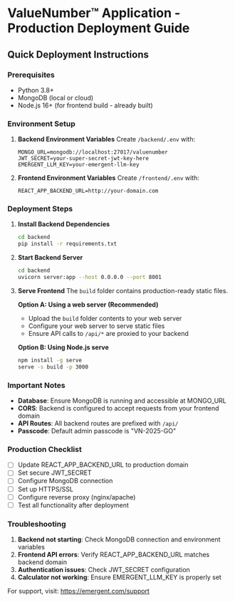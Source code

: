 # ValueNumber™ Application - Production Deployment Guide

## Quick Deployment Instructions

### Prerequisites
- Python 3.8+
- MongoDB (local or cloud)
- Node.js 16+ (for frontend build - already built)

### Environment Setup

1. **Backend Environment Variables**
   Create `/backend/.env` with:
   ```
   MONGO_URL=mongodb://localhost:27017/valuenumber
   JWT_SECRET=your-super-secret-jwt-key-here
   EMERGENT_LLM_KEY=your-emergent-llm-key
   ```

2. **Frontend Environment Variables**
   Create `/frontend/.env` with:
   ```
   REACT_APP_BACKEND_URL=http://your-domain.com
   ```

### Deployment Steps

1. **Install Backend Dependencies**
   ```bash
   cd backend
   pip install -r requirements.txt
   ```

2. **Start Backend Server**
   ```bash
   cd backend
   uvicorn server:app --host 0.0.0.0 --port 8001
   ```

3. **Serve Frontend**
   The `build` folder contains production-ready static files.
   
   **Option A: Using a web server (Recommended)**
   - Upload the `build` folder contents to your web server
   - Configure your web server to serve static files
   - Ensure API calls to `/api/*` are proxied to your backend

   **Option B: Using Node.js serve**
   ```bash
   npm install -g serve
   serve -s build -p 3000
   ```

### Important Notes

- **Database**: Ensure MongoDB is running and accessible at MONGO_URL
- **CORS**: Backend is configured to accept requests from your frontend domain
- **API Routes**: All backend routes are prefixed with `/api/`
- **Passcode**: Default admin passcode is "VN-2025-GO"

### Production Checklist

- [ ] Update REACT_APP_BACKEND_URL to production domain
- [ ] Set secure JWT_SECRET
- [ ] Configure MongoDB connection
- [ ] Set up HTTPS/SSL
- [ ] Configure reverse proxy (nginx/apache)
- [ ] Test all functionality after deployment

### Troubleshooting

1. **Backend not starting**: Check MongoDB connection and environment variables
2. **Frontend API errors**: Verify REACT_APP_BACKEND_URL matches backend domain
3. **Authentication issues**: Check JWT_SECRET configuration
4. **Calculator not working**: Ensure EMERGENT_LLM_KEY is properly set

For support, visit: https://emergent.com/support